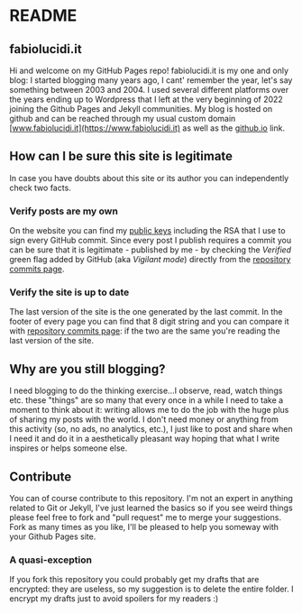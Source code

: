 # README

## fabiolucidi.it
Hi and welcome on my GitHub Pages repo!
fabiolucidi.it is my one and only blog: I started blogging many years ago, I cant' remember the year, let's say something between 2003 and 2004. I  used several different platforms over the years ending up to Wordpress that I left at the very beginning of 2022 joining the Github Pages and Jekyll communities. My blog is hosted on github and can be reached through my usual custom domain [www.fabiolucidi.it](https://www.fabiolucidi.it) as well as the [github.io](https://fabiolucidi.github.io) link.

## How can I be sure this site is legitimate
In case you have doubts about this site or its author you can independently check two facts.

### Verify posts are my own
On the website you can find my [public keys](https://www.fabiolucidi.it/keys) including the RSA that I use to sign every GitHub commit. Since every post I publish requires a commit you can be sure that it is legitimate - published by me - by checking the _Verified_ green flag added by GitHub (aka _Vigilant mode_) directly from the [repository commits page](https://github.com/fabiolucidi/fabiolucidi.github.io/commits/main).

### Verify the site is up to date
The last version of the site is the one generated by the last commit. In the footer of every page you can find that 8 digit string and you can compare it with [repository commits page](https://github.com/fabiolucidi/fabiolucidi.github.io/commits/main): if the two are the same you're reading the last version of the site.

## Why are you still blogging?
I need blogging to do the thinking exercise...I observe, read, watch things etc. these "things" are so many that every once in a while I need to take a moment to think about it: writing allows me to do the job with the huge plus of sharing my posts with the world. I don't need money or anything from this activity (so, no ads, no analytics, etc.), I just like to post and share when I need it and do it in a aesthetically pleasant way hoping that what I write inspires or helps someone else.

## Contribute
You can of course contribute to this repository. I'm not an expert in anything related to Git or Jekyll, I've just learned the basics so if you see weird things please feel free to fork and "pull request" me to merge your suggestions. Fork as many times as you like, I'll be pleased to help you someway with your Github Pages site.

### A quasi-exception
If you fork this repository you could probably get my drafts that are encrypted: they are useless, so my suggestion is to delete the entire folder. I encrypt my drafts just to avoid spoilers for my readers :)

